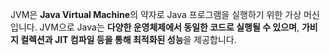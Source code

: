 JVM은 **Java Virtual Machine**의 약자로 Java 프로그램을 실행하기 위한 가상 머신 입니다. JVM으로 Java는 **다양한 운영체제에서 동일한 코드로 실행될 수 있으며**, **가비지 컬렉션과 JIT 컴파일 등을 통해 최적화된 성능**을 제공합니다.